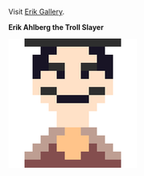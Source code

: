 Visit [Erik Gallery](https://erik-ahlberg.tk/gallery/).

**Erik Ahlberg the Troll Slayer**

![Erik Ahlberg](/images/Erik.png) 
